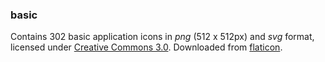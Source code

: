 ### basic

Contains 302 basic application icons in *png* (512 x 512px) and *svg* format, licensed under 
[Creative Commons 3.0](http://creativecommons.org/licenses/by/3.0/). 
Downloaded from [flaticon](http://www.flaticon.com/packs/basic-application).
